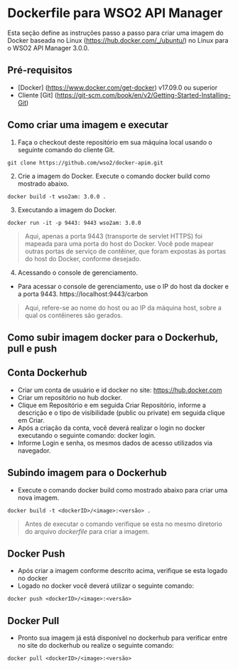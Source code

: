 # Dockerfile para WSO2 API Manager #

Esta seção define as instruções passo a passo para criar uma imagem do Docker baseada no Linux (https://hub.docker.com/_/ubuntu/) no Linux para o WSO2 API Manager 3.0.0.

## Pré-requisitos

* [Docker] (https://www.docker.com/get-docker) v17.09.0 ou superior
* Cliente [Git] (https://git-scm.com/book/en/v2/Getting-Started-Installing-Git)

## Como criar uma imagem e executar
1. Faça o checkout deste repositório em sua máquina local usando o seguinte comando do cliente Git.

```
git clone https://github.com/wso2/docker-apim.git
```

2. Crie a imagem do Docker.
Execute o comando docker build como mostrado abaixo.

```
docker build -t wso2am: 3.0.0 .
```

3. Executando a imagem do Docker.

```
docker run -it -p 9443: 9443 wso2am: 3.0.0
```

> Aqui, apenas a porta 9443 (transporte de servlet HTTPS) foi mapeada para uma porta do host do Docker. Você pode mapear outras portas de serviço de contêiner, que foram expostas às portas do host do Docker, conforme desejado.

4. Acessando o console de gerenciamento.
* Para acessar o console de gerenciamento, use o IP do host da docker e a porta 9443.
https://localhost:9443/carbon
> Aqui,  refere-se ao nome do host ou ao IP da máquina host, sobre a qual os contêineres são gerados.

## Como subir imagem docker para o Dockerhub, pull e push
## Conta Dockerhub
* Criar um conta de usuário e id docker no site: https://hub.docker.com
* Criar um repositório no hub docker.
* Clique em Repositório e em seguida Criar Repositório, informe a descrição e o tipo de visibilidade (public ou private) em seguida clique em Criar.
* Após a criação da conta, você deverá realizar o login no docker executando o seguinte comando:
docker login.
* Informe Login e senha, os mesmos dados de acesso utilizados via navegador.
## Subindo imagem para o Dockerhub
* Execute o comando docker build como mostrado abaixo para criar uma nova imagem.

```
docker build -t <dockerID>/<image>:<versão> .
```
> Antes de executar o comando verifique se esta no mesmo diretorio do arquivo *dockerfile* para criar a imagem.

## Docker Push
* Após criar a imagem conforme descrito acima, verifique se esta logado no docker
* Logado no docker você deverá utilizar o seguinte comando:

```
docker push <dockerID>/<image>:<versão>
```

## Docker Pull
* Pronto sua imagem já está disponível no dockerhub para verificar entre no site do dockerhub ou realize o seguinte comando:

```
docker pull <dockerID>/<image>:<versão>
```
